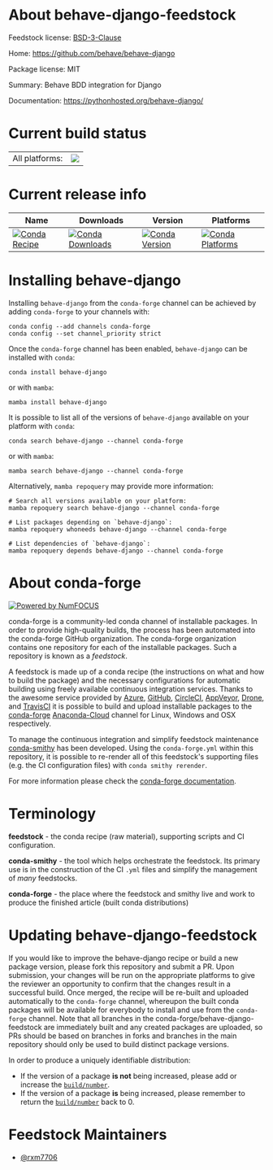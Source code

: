 About behave-django-feedstock
=============================

Feedstock license: [BSD-3-Clause](https://github.com/conda-forge/behave-django-feedstock/blob/main/LICENSE.txt)

Home: https://github.com/behave/behave-django

Package license: MIT

Summary: Behave BDD integration for Django

Documentation: https://pythonhosted.org/behave-django/

Current build status
====================


<table><tr><td>All platforms:</td>
    <td>
      <a href="https://dev.azure.com/conda-forge/feedstock-builds/_build/latest?definitionId=20311&branchName=main">
        <img src="https://dev.azure.com/conda-forge/feedstock-builds/_apis/build/status/behave-django-feedstock?branchName=main">
      </a>
    </td>
  </tr>
</table>

Current release info
====================

| Name | Downloads | Version | Platforms |
| --- | --- | --- | --- |
| [![Conda Recipe](https://img.shields.io/badge/recipe-behave--django-green.svg)](https://anaconda.org/conda-forge/behave-django) | [![Conda Downloads](https://img.shields.io/conda/dn/conda-forge/behave-django.svg)](https://anaconda.org/conda-forge/behave-django) | [![Conda Version](https://img.shields.io/conda/vn/conda-forge/behave-django.svg)](https://anaconda.org/conda-forge/behave-django) | [![Conda Platforms](https://img.shields.io/conda/pn/conda-forge/behave-django.svg)](https://anaconda.org/conda-forge/behave-django) |

Installing behave-django
========================

Installing `behave-django` from the `conda-forge` channel can be achieved by adding `conda-forge` to your channels with:

```
conda config --add channels conda-forge
conda config --set channel_priority strict
```

Once the `conda-forge` channel has been enabled, `behave-django` can be installed with `conda`:

```
conda install behave-django
```

or with `mamba`:

```
mamba install behave-django
```

It is possible to list all of the versions of `behave-django` available on your platform with `conda`:

```
conda search behave-django --channel conda-forge
```

or with `mamba`:

```
mamba search behave-django --channel conda-forge
```

Alternatively, `mamba repoquery` may provide more information:

```
# Search all versions available on your platform:
mamba repoquery search behave-django --channel conda-forge

# List packages depending on `behave-django`:
mamba repoquery whoneeds behave-django --channel conda-forge

# List dependencies of `behave-django`:
mamba repoquery depends behave-django --channel conda-forge
```


About conda-forge
=================

[![Powered by
NumFOCUS](https://img.shields.io/badge/powered%20by-NumFOCUS-orange.svg?style=flat&colorA=E1523D&colorB=007D8A)](https://numfocus.org)

conda-forge is a community-led conda channel of installable packages.
In order to provide high-quality builds, the process has been automated into the
conda-forge GitHub organization. The conda-forge organization contains one repository
for each of the installable packages. Such a repository is known as a *feedstock*.

A feedstock is made up of a conda recipe (the instructions on what and how to build
the package) and the necessary configurations for automatic building using freely
available continuous integration services. Thanks to the awesome service provided by
[Azure](https://azure.microsoft.com/en-us/services/devops/), [GitHub](https://github.com/),
[CircleCI](https://circleci.com/), [AppVeyor](https://www.appveyor.com/),
[Drone](https://cloud.drone.io/welcome), and [TravisCI](https://travis-ci.com/)
it is possible to build and upload installable packages to the
[conda-forge](https://anaconda.org/conda-forge) [Anaconda-Cloud](https://anaconda.org/)
channel for Linux, Windows and OSX respectively.

To manage the continuous integration and simplify feedstock maintenance
[conda-smithy](https://github.com/conda-forge/conda-smithy) has been developed.
Using the ``conda-forge.yml`` within this repository, it is possible to re-render all of
this feedstock's supporting files (e.g. the CI configuration files) with ``conda smithy rerender``.

For more information please check the [conda-forge documentation](https://conda-forge.org/docs/).

Terminology
===========

**feedstock** - the conda recipe (raw material), supporting scripts and CI configuration.

**conda-smithy** - the tool which helps orchestrate the feedstock.
                   Its primary use is in the construction of the CI ``.yml`` files
                   and simplify the management of *many* feedstocks.

**conda-forge** - the place where the feedstock and smithy live and work to
                  produce the finished article (built conda distributions)


Updating behave-django-feedstock
================================

If you would like to improve the behave-django recipe or build a new
package version, please fork this repository and submit a PR. Upon submission,
your changes will be run on the appropriate platforms to give the reviewer an
opportunity to confirm that the changes result in a successful build. Once
merged, the recipe will be re-built and uploaded automatically to the
`conda-forge` channel, whereupon the built conda packages will be available for
everybody to install and use from the `conda-forge` channel.
Note that all branches in the conda-forge/behave-django-feedstock are
immediately built and any created packages are uploaded, so PRs should be based
on branches in forks and branches in the main repository should only be used to
build distinct package versions.

In order to produce a uniquely identifiable distribution:
 * If the version of a package **is not** being increased, please add or increase
   the [``build/number``](https://docs.conda.io/projects/conda-build/en/latest/resources/define-metadata.html#build-number-and-string).
 * If the version of a package **is** being increased, please remember to return
   the [``build/number``](https://docs.conda.io/projects/conda-build/en/latest/resources/define-metadata.html#build-number-and-string)
   back to 0.

Feedstock Maintainers
=====================

* [@rxm7706](https://github.com/rxm7706/)

